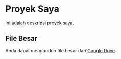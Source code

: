 # Proyek Saya

Ini adalah deskripsi proyek saya.

## File Besar

Anda dapat mengunduh file besar dari [Google Drive](https://drive.google.com/file/d/18_hx9k0luJyNr29u381G-dFhtit7CbJ9/view?usp=sharing).
